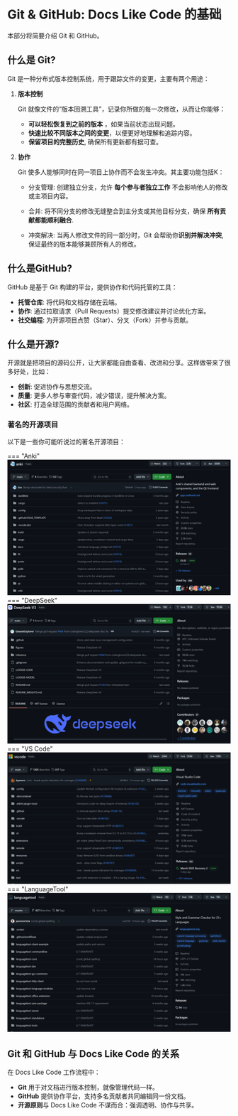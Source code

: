 # Git & GitHub: Docs Like Code 的基础

本部分将简要介绍 Git 和 GitHub。

## 什么是 Git?

Git 是一种分布式版本控制系统，用于跟踪文件的变更，主要有两个用途：

1. **版本控制**

   Git 就像文件的“版本回溯工具”，记录你所做的每一次修改，从而让你能够：

    - **可以轻松恢复到之前的版本** ，如果当前状态出现问题。
    - **快速比较不同版本之间的变更**，以便更好地理解和追踪内容。
    - **保留项目的完整历史**, 确保所有更新都有据可查。

2. **协作**

   Git 使多人能够同时在同一项目上协作而不会发生冲突。其主要功能包括K：

    - 分支管理: 创建独立分支，允许 **每个参与者独立工作** 不会影响他人的修改或主项目内容。
    - 合并: 将不同分支的修改无缝整合到主分支或其他目标分支，确保 **所有贡献都能顺利融合**.

    - 冲突解决: 当两人修改文件的同一部分时，Git 会帮助你**识别并解决冲突**, 保证最终的版本能够兼顾所有人的修改。

## 什么是GitHub?

GitHub 是基于 Git 构建的平台，提供协作和代码托管的工具：

- **托管仓库**: 将代码和文档存储在云端。
- **协作**: 通过拉取请求（Pull Requests）提交修改建议并讨论优化方案。
- **社交编程**: 为开源项目点赞（Star）、分叉（Fork）并参与贡献。

## 什么是开源?
开源就是把项目的源码公开，让大家都能自由查看、改进和分享。这样做带来了很多好处，比如：

- **创新**: 促进协作与思想交流。
- **质量**: 更多人参与审查代码，减少错误，提升解决方案。
- **社区**: 打造全球范围的贡献者和用户网络。

### 著名的开源项目

以下是一些你可能听说过的著名开源项目：

=== "Anki"
    ![anki](../../assets/anki-project.png)
=== "DeepSeek"
    ![deepseek](../../assets/deepseek-project.png)
=== "VS Code"
    ![vscode](../../assets/vscode.png)
=== "LanguageTool"
    ![language-tool-project](../../assets/language-tool-project.png)

## Git 和 GitHub 与 Docs Like Code 的关系

在 Docs Like Code 工作流程中：

- **Git** 用于对文档进行版本控制，就像管理代码一样。
- **GitHub** 提供协作平台，支持多名贡献者共同编辑同一份文档。
- **开源原则**与 Docs Like Code 不谋而合：强调透明、协作与共享。
